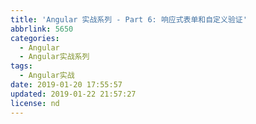 ```yaml
---
title: 'Angular 实战系列 - Part 6: 响应式表单和自定义验证'
abbrlink: 5650
categories:
  - Angular
  - Angular实战系列
tags:
  - Angular实战
date: 2019-01-20 17:55:57
updated: 2019-01-22 21:57:27
license: nd
---
```

